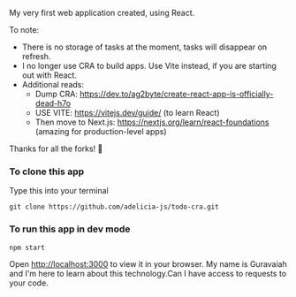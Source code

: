 My very first web application created, using React.

To note:
- There is no storage of tasks at the moment, tasks will disappear on refresh.
- I no longer use CRA to build apps. Use Vite instead, if you are starting out with React.
- Additional reads:
    - Dump CRA: https://dev.to/ag2byte/create-react-app-is-officially-dead-h7o
    - USE VITE: https://vitejs.dev/guide/ (to learn React)
    - Then move to Next.js: https://nextjs.org/learn/react-foundations (amazing for production-level apps)

Thanks for all the forks! 💖

### To clone this app
Type this into your terminal

    git clone https://github.com/adelicia-js/todo-cra.git

### To run this app in dev mode
  
    npm start
    
Open [http://localhost:3000](http://localhost:3000) to view it in your browser.
My name is Guravaiah and I'm here to learn about this technology.Can I have access to requests to your code.
